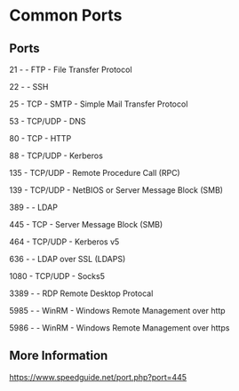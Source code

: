 # Common Ports

## Ports

21 - - FTP - File Transfer Protocol

22 - - SSH

25 - TCP - SMTP - Simple Mail Transfer Protocol

53 - TCP/UDP - DNS

80 - TCP - HTTP

88 - TCP/UDP - Kerberos

135 - TCP/UDP - Remote Procedure Call (RPC)

139 - TCP/UDP - NetBIOS or Server Message Block (SMB)

389 - - LDAP

445 - TCP - Server Message Block (SMB)

464 - TCP/UDP - Kerberos v5

636 - - LDAP over SSL (LDAPS)

1080 - TCP/UDP - Socks5

3389 - - RDP Remote Desktop Protocal

5985 - - WinRM - Windows Remote Management over http

5986 - - WinRM - Windows Remote Management over https


## More Information

https://www.speedguide.net/port.php?port=445
